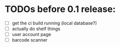 # TODOs before 0.1 release:
- [ ] get the ci build running (local database?)
- [ ] actually do shelf things
- [ ] user account page
- [ ] barcode scanner
